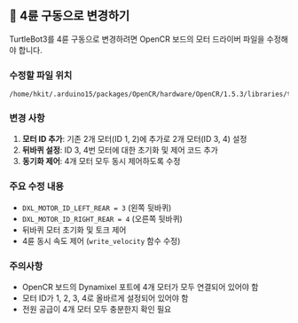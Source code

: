 
## 🔧 4륜 구동으로 변경하기

TurtleBot3를 4륜 구동으로 변경하려면 OpenCR 보드의 모터 드라이버 파일을 수정해야 합니다.

### 수정할 파일 위치
```
/home/hkit/.arduino15/packages/OpenCR/hardware/OpenCR/1.5.3/libraries/turtlebot3_ros2/src/turtlebot3/turtlebot3_motor_driver.cpp
```

### 변경 사항
1. **모터 ID 추가**: 기존 2개 모터(ID 1, 2)에 추가로 2개 모터(ID 3, 4) 설정
2. **뒤바퀴 설정**: ID 3, 4번 모터에 대한 초기화 및 제어 코드 추가
3. **동기화 제어**: 4개 모터 모두 동시 제어하도록 수정

### 주요 수정 내용
- `DXL_MOTOR_ID_LEFT_REAR = 3` (왼쪽 뒷바퀴)
- `DXL_MOTOR_ID_RIGHT_REAR = 4` (오른쪽 뒷바퀴)
- 뒤바퀴 모터 초기화 및 토크 제어
- 4륜 동시 속도 제어 (`write_velocity` 함수 수정)

### 주의사항
- OpenCR 보드의 Dynamixel 포트에 4개 모터가 모두 연결되어 있어야 함
- 모터 ID가 1, 2, 3, 4로 올바르게 설정되어 있어야 함
- 전원 공급이 4개 모터 모두 충분한지 확인 필요

